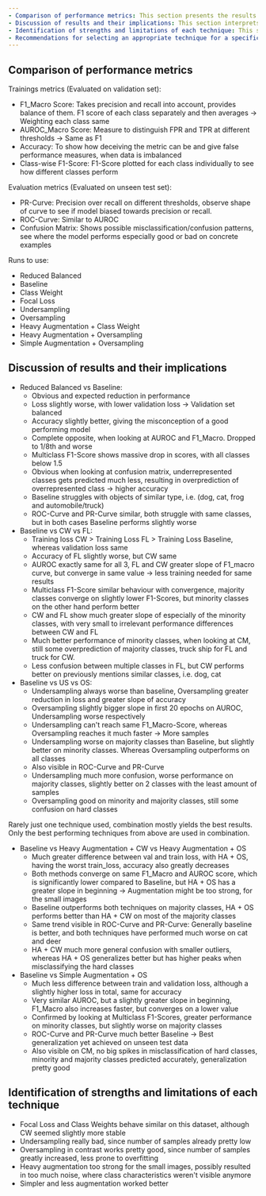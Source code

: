 ```yaml
---
- Comparison of performance metrics: This section presents the results of the evaluation, comparing the performance of each technique based on the chosen metrics.
- Discussion of results and their implications: This section interprets the results, highlighting key insights and discussing the implications of the findings.
- Identification of strengths and limitations of each technique: This section assesses the strengths and limitations of each technique, based on the results and the analysis.
- Recommendations for selecting an appropriate technique for a specific problem: This section provides recommendations for practitioners and decision-makers, based on the results of the evaluation.
---
```


## Comparison of performance metrics
Trainings metrics (Evaluated on validation set):
- F1_Macro Score: Takes precision and recall into account, provides balance of them. F1 score of each class separately and then averages → Weighting each class same
- AUROC_Macro Score: Measure to distinguish FPR and TPR at different thresholds → Same as F1
- Accuracy: To show how deceiving the metric can be and give false performance measures, when data is imbalanced
- Class-wise F1-Score: F1-Score plotted for each class individually to see how different classes perform

Evaluation metrics (Evaluated on unseen test set):
- PR-Curve: Precision over recall on different thresholds, observe shape of curve to see if model biased towards precision or recall.
- ROC-Curve: Similar to AUROC
- Confusion Matrix: Shows possible misclassification/confusion patterns, see where the model performs especially good or bad on concrete examples

Runs to use:
- Reduced Balanced
- Baseline
- Class Weight
- Focal Loss
- Undersampling
- Oversampling
- Heavy Augmentation + Class Weight
- Heavy Augmentation + Oversampling
- Simple Augmentation + Oversampling

## Discussion of results and their implications
- Reduced Balanced vs Baseline:
	- Obvious and expected reduction in performance
	- Loss slightly worse, with lower validation loss → Validation set balanced
	- Accuracy slightly better, giving the misconception of a good performing model
	- Complete opposite, when looking at AUROC and F1_Macro. Dropped to 1/8th and worse
	- Multiclass F1-Score shows massive drop in scores, with all classes below 1.5
	- Obvious when looking at confusion matrix, underrepresented classes gets predicted much less, resulting in overprediction of overrepresented class → higher accuracy
	- Baseline struggles with objects of similar type, i.e. (dog, cat, frog and automobile/truck)
	- ROC-Curve and PR-Curve similar, both struggle with same classes, but in both cases Baseline performs slightly worse
- Baseline vs CW vs FL:
	- Training loss CW > Training Loss FL > Training Loss Baseline, whereas validation loss same
	- Accuracy of FL slightly worse, but CW same
	- AUROC exactly same for all 3, FL and CW greater slope of F1_macro curve, but converge in same value → less training needed for same results
	- Multiclass F1-Score similar behaviour with convergence, majority classes converge on slightly lower F1-Scores, but minority classes on the other hand perform better
	- CW and FL show much greater slope of especially of the minority classes, with very small to irrelevant performance differences between CW and FL
	- Much better performance of minority classes, when looking at CM, still some overprediction of majority classes, truck ship for FL and truck for CW. 
	- Less confusion between multiple classes in FL, but CW performs better on previously mentions similar classes, i.e. dog, cat
- Baseline vs US vs OS:
	- Undersampling always worse than baseline, Oversampling greater reduction in loss and greater slope of accuracy
	- Oversampling slightly bigger slope in first 20 epochs on AUROC, Undersampling worse respectively
	- Undersampling can't reach same F1_Macro-Score, whereas Oversampling reaches it much faster → More samples
	- Undersampling worse on majority classes than Baseline, but slightly better on minority classes. Whereas Oversampling outperforms on all classes
	- Also visible in ROC-Curve and PR-Curve
	- Undersampling much more confusion, worse performance on majority classes, slightly better on 2 classes with the least amount of samples
	- Oversampling good on minority and majority classes, still some confusion on hard classes

Rarely just one technique used, combination mostly yields the best results. Only the best performing techniques from above are used in combination.

- Baseline vs Heavy Augmentation + CW vs Heavy Augmentation + OS
	- Much greater difference between val and train loss, with HA + OS, having the worst train_loss, accuracy also greatly decreases
	- Both methods converge on same F1_Macro and AUROC score, which is significantly lower compared to Baseline, but HA + OS has a greater slope in beginning → Augmentation might be too strong, for the small images
	- Baseline outperforms both techniques on majority classes, HA + OS performs better than HA + CW on most of the majority classes
	- Same trend visible in ROC-Curve and PR-Curve: Generally baseline is better, and both techniques have performed much worse on cat and deer
	- HA + CW much more general confusion with smaller outliers, whereas HA + OS generalizes better but has higher peaks when misclassifying the hard classes
- Baseline vs Simple Augmentation + OS
	- Much less difference between train and validation loss, although a slightly higher loss in total, same for accuracy
	- Very similar AUROC, but a slightly greater slope in beginning, F1_Macro also increases faster, but converges on a lower value
	- Confirmed by looking at Multiclass F1-Scores, greater performance on minority classes, but slightly worse on majority classes
	- ROC-Curve and PR-Curve much better Baseline → Best generalization yet achieved on unseen test data
	- Also visible on CM, no big spikes in misclassification of hard classes, minority and majority classes predicted accurately, generalization pretty good

## Identification of strengths and limitations of each technique
- Focal Loss and Class Weights behave similar on this dataset, although CW seemed slightly more stable
- Undersampling really bad, since number of samples already pretty low
- Oversampling in contrast works pretty good, since number of samples greatly increased, less prone to overfitting
- Heavy augmentation too strong for the small images, possibly resulted in too much noise, where class characteristics weren't visible anymore
- Simpler and less augmentation worked better
